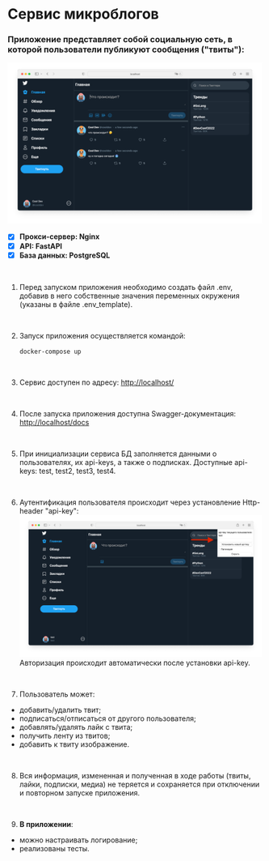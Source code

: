 # Сервис микроблогов

### Приложение представляет собой социальную сеть, в которой пользователи публикуют сообщения ("твиты"):
![img.png](app/static/images/img.png)

- [x] **Прокси-сервер: Nginx**
- [x] **API: FastAPI**
- [x] **База данных: PostgreSQL**

<br>


1. Перед запуском приложения необходимо создать файл .env, добавив в него 
собственные значения переменных окружения (указаны в файле .env_template).

<br>

2. Запуск приложения осуществляется командой:
   ```
   docker-compose up
   ```
<br>

3. Сервис доступен по адресу: <http://localhost/>

<br>

4. После запуска приложения доступна Swagger-документация:
<http://localhost/docs>

<br>

5. При инициализации сервиса БД заполняется данными о пользователях, их api-keys, 
а также о подписках. Доступные api-keys: test, test2, test3, test4.

<br>

6. Аутентификация пользователя происходит через установление Http-header "api-key":
![image.WH9ZC2.png](app/static/images/image.WH9ZC2.png)
Авторизация происходит автоматически после установки api-key.

<br>

7. Пользователь может:
- добавить/удалить твит;
- подписаться/отписаться от другого пользователя;
- добавлять/удалять лайк с твита;
- получить ленту из твитов;
- добавить к твиту изображение.

<br>

8. Вся информация, измененная и полученная в ходе работы (твиты, лайки, подписки, медиа) 
не теряется и сохраняется при отключении и повторном запуске приложения.

<br>

9. **В приложении**:
- можно настраивать логирование;
- реализованы тесты.
